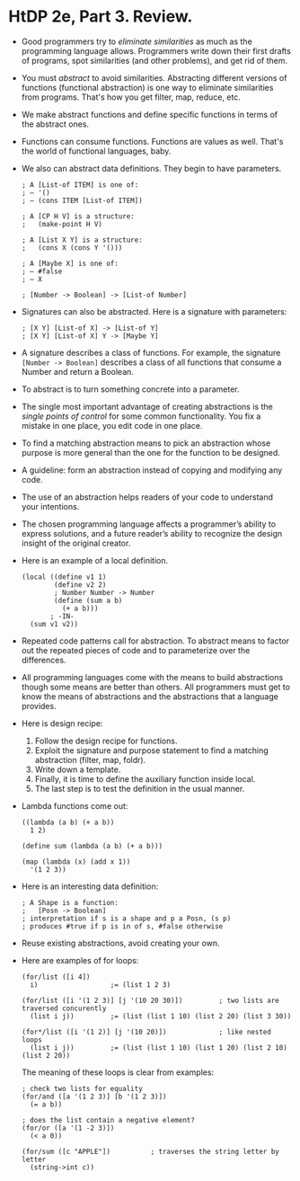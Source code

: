 HtDP 2e, Part 3. Review.
========================

* Good programmers try to *eliminate similarities* as much as the programming language allows.
  Programmers write down their first drafts of programs, spot similarities (and other problems),
  and get rid of them.

* You must *abstract* to avoid similarities. Abstracting different versions of functions
  (functional abstraction) is one way to eliminate similarities from programs.
  That's how you get filter, map, reduce, etc.

* We make abstract functions and define specific functions in terms of the abstract ones.

* Functions can consume functions. Functions are values as well.
  That's the world of functional languages, baby.

* We also can abstract data definitions. They begin to have parameters.

  ```racket
  ; A [List-of ITEM] is one of: 
  ; – '() 
  ; – (cons ITEM [List-of ITEM])

  ; A [CP H V] is a structure: 
  ;   (make-point H V)

  ; A [List X Y] is a structure: 
  ;   (cons X (cons Y '()))
   
  ; A [Maybe X] is one of: 
  ; – #false 
  ; – X

  ; [Number -> Boolean] -> [List-of Number]
  ```

* Signatures can also be abstracted. Here is a signature with parameters:

  ```racket
  ; [X Y] [List-of X] -> [List-of Y]
  ; [X Y] [List-of X] Y -> [Maybe Y]
  ```

* A signature describes a class of functions. For example, the signature `[Number -> Boolean]`
  describes a class of all functions that consume a Number and return a Boolean.

* To abstract is to turn something concrete into a parameter.

* The single most important advantage of creating abstractions is the *single points of control*
  for some common functionality. You fix a mistake in one place, you edit code in one place.

* To find a matching abstraction means to pick an abstraction whose purpose
  is more general than the one for the function to be designed.

* A guideline: form an abstraction instead of copying and modifying any code.

* The use of an abstraction helps readers of your code to understand your intentions.

* The chosen programming language affects a programmer’s ability to express solutions,
  and a future reader’s ability to recognize the design insight of the original creator.

* Here is an example of a local definition.
  
  ```racket
  (local ((define v1 1)
          (define v2 2)
          ; Number Number -> Number
          (define (sum a b)
            (+ a b)))
         ; -IN-
    (sum v1 v2))
  ```

* Repeated code patterns call for abstraction. To abstract means to factor out the repeated pieces
  of code and to parameterize over the differences.

* All programming languages come with the means to build abstractions though some means are better than others.
  All programmers must get to know the means of abstractions and the abstractions that a language provides.

* Here is design recipe:
   
  1. Follow the design recipe for functions.
  2. Exploit the signature and purpose statement to find a matching abstraction (filter, map, foldr).
  3. Write down a template.
  4. Finally, it is time to define the auxiliary function inside local.
  5. The last step is to test the definition in the usual manner.

* Lambda functions come out:

  ```racket
  ((lambda (a b) (+ a b))
    1 2)

  (define sum (lambda (a b) (+ a b)))

  (map (lambda (x) (add x 1))
    '(1 2 3))
  ```

* Here is an interesting data definition:
  
  ```racket
  ; A Shape is a function: 
  ;   [Posn -> Boolean]
  ; interpretation if s is a shape and p a Posn, (s p) 
  ; produces #true if p is in of s, #false otherwise
  ```

* Reuse existing abstractions, avoid creating your own.

* Here are examples of for loops:

  ```racket
  (for/list ([i 4])
    i)                  ;= (list 1 2 3)

  (for/list ([i '(1 2 3)] [j '(10 20 30)])         ; two lists are traversed concurently
    (list i j))         ;= (list (list 1 10) (list 2 20) (list 3 30))

  (for*/list ([i '(1 2)] [j '(10 20)])             ; like nested loops
    (list i j))         ;= (list (list 1 10) (list 1 20) (list 2 10) (list 2 20))
  ```

  The meaning of these loops is clear from examples:

  ```racket
  ; check two lists for equality
  (for/and ([a '(1 2 3)] [b '(1 2 3)])
    (= a b))

  ; does the list contain a negative element?
  (for/or ([a '(1 -2 3)])
    (< a 0))

  (for/sum ([c "APPLE"])          ; traverses the string letter by letter
    (string->int c))
  ```

